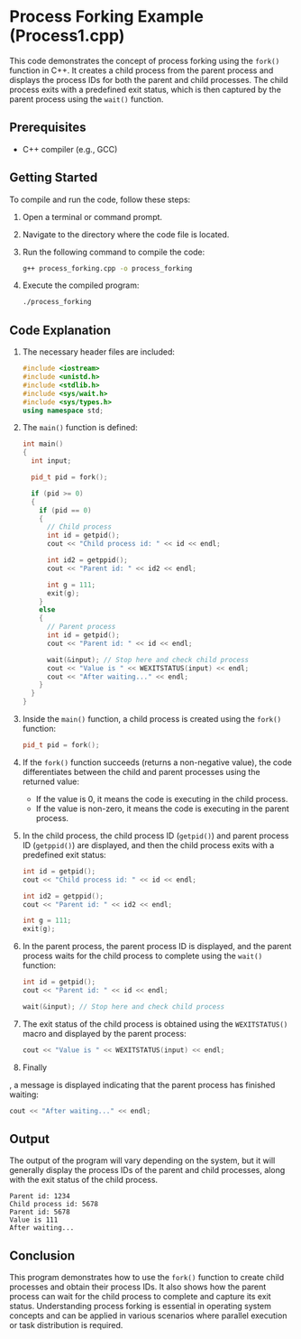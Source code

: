 # Process Forking Example (Process1.cpp)

This code demonstrates the concept of process forking using the `fork()` function in C++. It creates a child process from the parent process and displays the process IDs for both the parent and child processes. The child process exits with a predefined exit status, which is then captured by the parent process using the `wait()` function.

## Prerequisites

- C++ compiler (e.g., GCC)

## Getting Started

To compile and run the code, follow these steps:

1. Open a terminal or command prompt.
2. Navigate to the directory where the code file is located.
3. Run the following command to compile the code:
   
   ```bash
   g++ process_forking.cpp -o process_forking
   ```

4. Execute the compiled program:
   
   ```bash
   ./process_forking
   ```

## Code Explanation

1. The necessary header files are included:

   ```cpp
   #include <iostream>
   #include <unistd.h>
   #include <stdlib.h>
   #include <sys/wait.h>
   #include <sys/types.h>
   using namespace std;
   ```

2. The `main()` function is defined:

   ```cpp
   int main()
   {
     int input;
   
     pid_t pid = fork();
   
     if (pid >= 0)
     {
       if (pid == 0)
       {
         // Child process
         int id = getpid();
         cout << "Child process id: " << id << endl;
   
         int id2 = getppid();
         cout << "Parent id: " << id2 << endl;
   
         int g = 111;
         exit(g);
       }
       else
       {
         // Parent process
         int id = getpid();
         cout << "Parent id: " << id << endl;
   
         wait(&input); // Stop here and check child process
         cout << "Value is " << WEXITSTATUS(input) << endl;
         cout << "After waiting..." << endl;
       }
     }
   }
   ```

3. Inside the `main()` function, a child process is created using the `fork()` function:

   ```cpp
   pid_t pid = fork();
   ```

4. If the `fork()` function succeeds (returns a non-negative value), the code differentiates between the child and parent processes using the returned value:

   - If the value is 0, it means the code is executing in the child process.
   - If the value is non-zero, it means the code is executing in the parent process.

5. In the child process, the child process ID (`getpid()`) and parent process ID (`getppid()`) are displayed, and then the child process exits with a predefined exit status:

   ```cpp
   int id = getpid();
   cout << "Child process id: " << id << endl;
   
   int id2 = getppid();
   cout << "Parent id: " << id2 << endl;
   
   int g = 111;
   exit(g);
   ```

6. In the parent process, the parent process ID is displayed, and the parent process waits for the child process to complete using the `wait()` function:

   ```cpp
   int id = getpid();
   cout << "Parent id: " << id << endl;
   
   wait(&input); // Stop here and check child process
   ```

7. The exit status of the child process is obtained using the `WEXITSTATUS()` macro and displayed by the parent process:

   ```cpp
   cout << "Value is " << WEXITSTATUS(input) << endl;
   ```

8. Finally

, a message is displayed indicating that the parent process has finished waiting:

   ```cpp
   cout << "After waiting..." << endl;
   ```

## Output

The output of the program will vary depending on the system, but it will generally display the process IDs of the parent and child processes, along with the exit status of the child process.

```
Parent id: 1234
Child process id: 5678
Parent id: 5678
Value is 111
After waiting...
```

## Conclusion

This program demonstrates how to use the `fork()` function to create child processes and obtain their process IDs. It also shows how the parent process can wait for the child process to complete and capture its exit status. Understanding process forking is essential in operating system concepts and can be applied in various scenarios where parallel execution or task distribution is required.
